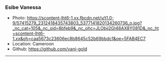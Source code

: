 ### Esibe Vanessa
- Photo: https://scontent-lht6-1.xx.fbcdn.net/v/t1.0-9/57415279_2312418435743803_5377141820134260736_o.jpg?_nc_cat=105&_nc_sid=8bfeb9&_nc_ohc=JLObjj2GI48AX8Y081D&_nc_ht=scontent-lht6-1.xx&oh=caa5673c23606ec8b8645c52b69bbdc1&oe=5FAB4EC7
- Location: Cameroon
- Github: https://github.com/vani-gold
***
